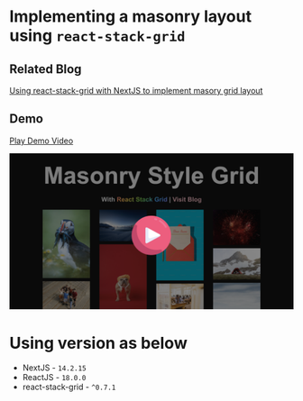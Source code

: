 # Implementing a masonry layout using `react-stack-grid`

## Related Blog
[Using react-stack-grid with NextJS to implement masory grid layout](http://localhost:3001/blog/using-react-static-grid-with-nextjs)

## Demo

[Play Demo Video](https://youtu.be/Qs8zKTzuyCw)

[![Watch the video](https://github.com/jaydeepw/example-react-stack-grid/blob/main/media/screenshot.png?raw=true)](https://youtu.be/Qs8zKTzuyCw)

# Using version as below
- NextJS - `14.2.15`
- ReactJS - `18.0.0`
- react-stack-grid - `^0.7.1`
